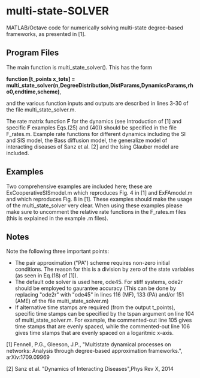 # multi-state-SOLVER
MATLAB/Octave code for numerically solving multi-state degree-based frameworks, as presented in [1]. 

## Program Files

The main function is multi_state_solver(). This has the form

**function [t_points x_tots] = multi_state_solver(n,DegreeDistribution,DistParams,DynamicsParams,rho0,endtime,scheme)**,

and the various function inputs and outputs are described in lines 3-30 of the file multi_state_solver.m. 

The rate matrix function **F** for the dynamics (see Introduction of [1] and specific **F** examples Eqs.(25) and (40)) should be specified in the file F_rates.m. Example rate functions for different dynamics including the SI and SIS model, the Bass diffusion model, the generalize model of interacting diseases of Sanz et al. [2] and the Ising Glauber model are included. 

## Examples

Two comprehensive examples are included here; these are ExCooperativeSISmodel.m which reproduces Fig. 4 in [1] and ExFAmodel.m and which reproduces Fig. 8 in [1]. These examples should make the usage of the multi_state_solver very clear. When using these examples please make sure to uncomment the relative rate functions in the F_rates.m files (this is explained in the example .m files). 

## Notes

Note the following three important points:
 - The pair approximation ("PA") scheme requires non-zero initial conditions. The reason for this is a division by zero of the state variables (as seen in Eq.(18) of [1]).
 - The default ode solver is used here, ode45. For stiff systems, ode2r should be employed to gaurantee accuracy (This can be done by replacing "ode2r" with "ode45" in lines 116 (MF), 133 (PA) and/or 151 (AME) of the file multi_state_solver.m)
 - If alternative time stamps are required (from the output t_points), specific time stamps can be specified by the tspan argument on line 104 of multi_state_solver.m. For example, the commented-out line 105 gives time stamps that are evenly spaced, while the commented-out line 106 gives time stamps that are evenly spaced on a logaritmic x-axis. 

[1] Fennell, P.G., Gleeson, J.P., "Multistate dynamical processes on networks: Analysis through degree-based approximation frameworks.", 	arXiv:1709.09969

[2] Sanz et al. "Dynamics of Interacting Diseases",Phys Rev X, 2014
